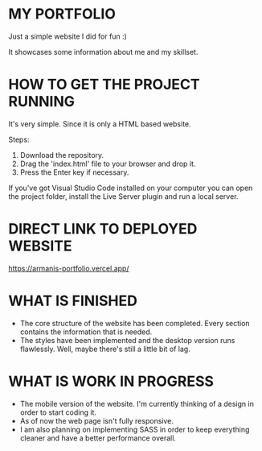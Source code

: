 # MY PORTFOLIO

Just a simple website I did for fun :)

It showcases some information about me and my skillset.

# HOW TO GET THE PROJECT RUNNING

It's very simple. Since it is only a HTML based website. 

Steps:
1. Download the repository.
2. Drag the 'index.html' file to your browser and drop it.
3. Press the Enter key if necessary.

If you've got Visual Studio Code installed on your computer you can open the project folder, install the Live Server plugin and run a local server.

# DIRECT LINK TO DEPLOYED WEBSITE
https://armanis-portfolio.vercel.app/

# WHAT IS FINISHED
- The core structure of the website has been completed. Every section contains the information that is needed. 
- The styles have been implemented and the desktop version runs flawlessly. Well, maybe there's still a little bit of lag.

# WHAT IS WORK IN PROGRESS
- The mobile version of the website. I'm currently thinking of a design in order to start coding it.
- As of now the web page isn't fully responsive.
- I am also planning on implementing SASS in order to keep everything cleaner and have a better performance overall.
